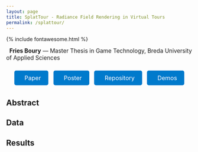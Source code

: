 ```yaml
---
layout: page
title: SplatTour - Radiance Field Rendering in Virtual Tours
permalink: /splattour/
---
```

{% include fontawesome.html %}

<p style="margin-top: 0; font-size: 1.1em;">
  <strong>Fries Boury</strong> — Master Thesis in Game Technology, Breda University of Applied Sciences
</p>


<div style="text-align: center; margin: 20px 0;">
  <a href="https://www.google.com" class="button"><i class="fas fa-file-pdf"></i> Paper</a>
  <a href="https://www.google.com" class="button"><i class="fas fa-image"></i> Poster</a>
  <a href="https://www.google.com" class="button"><i class="fab fa-github"></i> Repository</a>
  <a href="https://www.google.com" class="button"><i class="fas fa-play-circle"></i> Demos</a>
</div>

<style>
.button {
  display: inline-block;
  padding: 10px 20px;
  margin: 5px;
  font-size: 16px;
  text-decoration: none;
  color: white;
  background-color: #007acc;
  border-radius: 5px;
  transition: background-color 0.3s ease;
}
.button:hover {
  background-color: #005f99;
}
.button i {
  margin-right: 8px;
}
</style>

## **Abstract**

## **Data**

## **Results**
